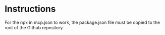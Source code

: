 



# Instructions

For the npx in mcp.json to work, the package.json file must be copied to the root of the Github repository.